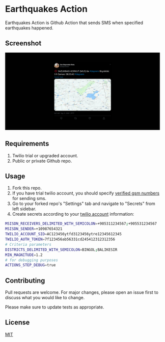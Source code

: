 # Earthquakes Action

Earthquakes Action is Github Action that sends SMS when specified earthquakes happened.

## Screenshot

![Sent from twilio account screenshot](./art/screenshot.png)

## Requirements

1. Twilio trial or upgraded account.
2. Public or private Github repo.

## Usage

1. Fork this repo.
2. If you have trial twilio account, you should specify [verified gsm numbers](https://www.twilio.com/console/phone-numbers/verified) for sending sms.
3. Go to your forked repo's "Settings" tab and navigate to "Secrets" from left sidebar.
4. Create secrets according to your [twilio account](https://www.twilio.com/console) information:

```bash
MSISDN_RECEIVERS_DELIMITED_WITH_SEMICOLON=+905311234567;+905531234567
MSISDN_SENDER=+10987654321
TWILIO_ACCOUNT_SID=AC123456ytfd3123456ytre12345612345
TWILIO_AUTH_TOKEN=7f123456ab56331cd245412312312356
# Criteria parameters
DISTRICTS_DELIMITED_WITH_SEMICOLON=BINGOL;BALIKESIR
MIN_MAGNITUDE=1.2
# for debugging purposes
ACTIONS_STEP_DEBUG=true
```

## Contributing

Pull requests are welcome. For major changes, please open an issue first to discuss what you would like to change.

Please make sure to update tests as appropriate.

## License

[MIT](https://choosealicense.com/licenses/mit/)
